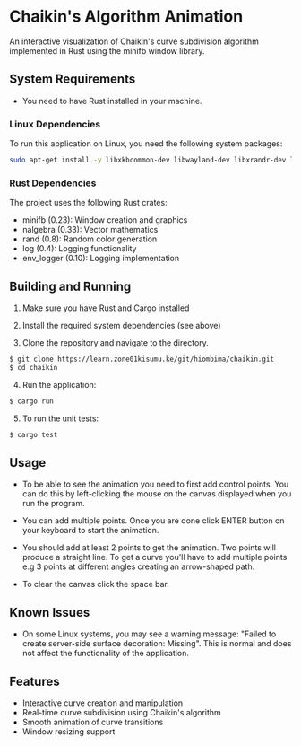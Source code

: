 # Chaikin's Algorithm Animation

An interactive visualization of Chaikin's curve subdivision algorithm implemented in Rust using the minifb window library.

## System Requirements
* You need to have Rust installed in your machine.

### Linux Dependencies
To run this application on Linux, you need the following system packages:

```bash
sudo apt-get install -y libxkbcommon-dev libwayland-dev libxrandr-dev libxinerama-dev libxcursor-dev libxi-dev libx11-dev
```

### Rust Dependencies
The project uses the following Rust crates:
- minifb (0.23): Window creation and graphics
- nalgebra (0.33): Vector mathematics
- rand (0.8): Random color generation
- log (0.4): Logging functionality
- env_logger (0.10): Logging implementation

## Building and Running

1. Make sure you have Rust and Cargo installed

2. Install the required system dependencies (see above)

3. Clone the repository and navigate to the directory.

```bash
$ git clone https://learn.zone01kisumu.ke/git/hiombima/chaikin.git
$ cd chaikin
```
4. Run the application:
```bash
$ cargo run
```
5. To run the unit tests:
```bash
$ cargo test
```

## Usage

* To be able to see the animation you need to first add control points. You can do this by left-clicking the mouse on the canvas displayed when you run the program.

* You can add multiple points. Once you are done click ENTER button on your keyboard to start the animation. 

* You should add at least 2 points to get the animation. Two points will produce a straight line. To get a curve you'll have to add multiple points e.g 3 points at different angles creating an arrow-shaped path.

* To clear the canvas click the space bar.


## Known Issues

- On some Linux systems, you may see a warning message: "Failed to create server-side surface decoration: Missing". This is normal and does not affect the functionality of the application.

## Features

- Interactive curve creation and manipulation
- Real-time curve subdivision using Chaikin's algorithm
- Smooth animation of curve transitions
- Window resizing support

